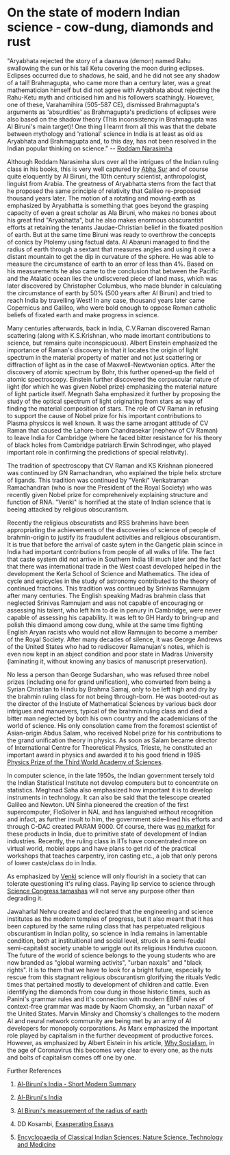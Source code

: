 # On the state of modern Indian science - cow-dung, diamonds and rust

"Aryabhata rejected the story of a daanava (demon) named Rahu swallowing the sun or his tail Ketu covering the moon during eclipses. Eclipses occurred due to shadows, he said, and he did not see any shadow of a tail!
Brahmagupta, who came more than a century later, was a great mathematician himself but did not agree with Aryabhata about rejecting the Rahu-Ketu myth and criticised him and his followers scathingly.
However, one of these, Varahamihira (505-587 CE), dismissed Brahmagupta's arguments as 'absurdities' as Brahmagupta's predictions of eclipses were also based on the shadow theory (This inconsistency in Brahmagupta was Al Biruni's main target)!
One thing I learnt from all this was that the debate between mythology and 'rational' science in India is at least as old as Aryabhata and Brahmagupta and, to this day, has not been resolved in the Indian popular thinking on science."
-- [Roddam Narasimha](https://www.rediff.com/news/interview/why-and-how-did-science-in-india-stagnate/20150814.htm)




Although Roddam Narasimha slurs over all the intrigues of the Indian ruling class in his books, this is very well captured by [Abha Sur](https://www.amazon.com/gp/product/8189059327/ref=dbs_a_def_rwt_hsch_vapi_taft_p1_i0) and of course quite eloquently by Al Biruni, the 10th century scientist, anthropologist, linguist from Arabia. The greatness of Aryabhatta stems from the fact that he proposed the same principle of relativity that Galileo re-proposed thousand years later. The motion of a rotating and moving earth as emphasized by Aryabhatta is something that goes beyond the grasping capacity of even a great scholar as Ala Biruni, who makes no bones about his great find "Aryabhatta", but he also makes enormous obscurantist efforts at retaining the tenants Jaudae-Christian belief in the fixated position of earth. But at the same time Biruni was ready to overthrow the concepts of conics by Ptolemy using factual data. Al Abaruni managed to find the radius of earth through a sextant that measures angles and using it over a distant mountain to get the dip in curvature of the sphere. He was able to measure the circumstance of earth to an error of less than 4%. Based on his measurements he also came to the conclusion that between the Pacific and the Atalatic ocean lies the undiscvered piece of land mass, which was later discovered by Christopher Columbus, who made blunder in calculating the circumstance of earth by 50% (500 years after Al Biruni) and tried to reach India by travelling West!  In any case, thousand years later came Copernicus and Galileo, who were bold enough to oppose Roman catholic beliefs of fixated earth and make progress in science.

Many centuries afterwards, back in India, C.V.Raman discovered Raman scattering (along with K.S.Krishnan, who made imortant contributions to science, but remains quite inconspicuous). Albert Einstein emphasized the importance of Raman's discovery in that it locates the origin of light spectrum in the material property of matter and not just scattering or diffraction of light as in the case of Maxwell-Newtwonian optics. After the discovery of atomic spectrum by Bohr, this further opened-up the field of atomic spectroscopy. Einstein further discovered the corpuscular nature of light (for which he was given Nobel prize) emphasizing the material nature of light particle itself. Megnath Saha emphasized it further by proposing the study of the optical spectrum of light originating from stars as way of finding the material composition of stars. The role of CV Raman in refusing to support the cause of Nobel prize for his important contributions to Plasma physiccs is well known. It was the same arrogant attitude of CV Raman that caused the Lahore-born Chandrasekar (nephew of CV Raman) to leave India for Cambridge (where he faced bitter resistance for his theory of black holes from Cambridge patriarch Erwin Schrodinger, who played important role in confirming the predictions of special relativity).

The tradition of spectroscopy that CV Raman and KS Krishnan pioneered was continued by GN Ramachandran, who explained the triple helix strcture of ligands. This tradition was continued by "Venki" Venkatraman Ramachandran (who is now the President of the Royal Society) who was recently given Nobel prize for comprehenively explaining structure and function of RNA. "Venki" is horrified at the state of Indian science that is beeing attacked by religious obscurantism.

Recently the religious obscuratists and RSS brahmins have been appropriating the achievements of the discoveries of science of people of brahmin-origin to justify its fraudulent activities and religious obscurantism. It is true that before the arrival of caste sytem in the Gangetic plain scince in India had important contributions from people of all walks of life. The fact that caste system did not arrive in Southern India till much later and the fact that there was international trade in the West coast developed helped in the development the Kerla School of Science and Mathematics. The idea of cycle and epicycles in the study of astronomy contributed to the theory of continued fractions. This tradition was continued by Srinivas Ramnujam after many centuries. The English speaking Madras brahmin class that neglected Srinivas Ramnujam and was not capable of encouraging or assessing his talent, who left him to die in penury in Cambridge, were never capable of assessing his capability. It was left to GH Hardy to bring-up and polish this dimaond among cow dung, while at the same time fighting English Aryan racists who would not allow Ramnujan to become a member of the Royal Society. After many decades of silence, it was George Andrews of the United States who had to rediscover Ramanujan's notes, which is even now kept in an abject condition and poor state in Madras University (laminating it, without knowing any basics of manuscript preservation). 

No less a person than George Sudarshan, who was refused three nobel prizes (including one for grand unification), who converted from being a Syrian Christian to Hindu by Brahma Samaj, only to be left high and dry by the brahmin ruling class for not being through-born. He was booted-out as the director of the Instiute of Mathematical Sciences by various back door intrigues and manuevers, typical of the brahmin ruling class and died a bitter man neglected by both his own country and the academicians of the world of science. His only consolation came from the foremost scientist of Asian-origin Abdus Salam, who received Nobel prize for his contributions to the grand unification theory in physics. As soon as Salam became director of International Centre for Theoretical Physics, Trieste, he constituted an important award in physics and awarded it to his good friend in 1985 [Physics Prize of the Third World Academy of Sciences](https://www.ias.ac.in/article/fulltext/reso/024/02/0245-0252).

In computer science, in the late 1950s, the Indian government tersely told the Indian Statistical Institute not develop computers but to concentrate on statistics. Meghnad Saha also emphasized how important it is to develop instruments in technology. It can also be said that the telescope created Galileo and Newton. UN Sinha pioneered the creation of the first supercomputer, FloSolver in NAL and has languished without recognition and infact, as further insult to him, the government side-lined his efforts and through C-DAC created PARAM 9000. Of course, there was [no market](https://www.indiatoday.in/magazine/science-and-technology/story/19930430-indias-success-in-developing-high-speed-processors-marred-by-poor-marketing-810981-1993-04-30) for these products in India, due to primitive state of development of Indian industries. Recently, the ruling class in IITs have concentrated more on virtual world, mobiel apps and have plans to get rid of the practical workshops that teaches carpentry, iron casting etc., a job that only perons of lower caste/class do in India.

As emphasized by [Venki](https://www.thehindu.com/sci-tech/science/science-depends-on-being-able-to-question-authority/article30589249.ece) science will only flourish in a society that can tolerate questioning it's ruling class. Paying lip service to science through [Science Congress tamashas](https://thewire.in/politics/not-a-congress-but-a-big-fat-indian-science-wedding) will not serve any purpose other than degrading it.

Jawaharlal Nehru created and declared that the engineering and science institutes as the modern temples of progress, but it also meant that it has been captured by the same ruling class that has perpetuated religious obscurantism in Indian polity, so science in India remains in lamentable condition, both at instituitional and social level, struck in a semi-feudal semi-capitalist society unable to wriggle out its religious Hindutva cucoon. The future of the world of science belongs to the young students who are now branded as "global warming activits", "urban naxals" and "black rights". It is to them that we have to look for a bright future, especially to rescue from this stagnant religious obscurantism glorifying the rituals Vedic times that pertained mostly to development of children and cattle. Even identifying the diamonds from cow dung in those historic times, such as Panini's grammar rules and it's connection with modern EBNF rules of context-free grammar was made by Naom Chomsky, an "urban naxal" of the United States. Marvin Minsky and Chomsky's challenges to the modern AI and neural network community are being met by an army of AI developers for monopoly corporations. As Marx emphasized the important role played by capitalism in the further deveopment of productive forces. However, as emphasized by Albert Eistein in his article, [Why Socialism](https://monthlyreview.org/2009/05/01/why-socialism/), in the age of Coronavirus this becomes very clear to every one, as the nuts and bolts of capitalism comes off one by one. 

Further References

1. [Al-Biruni's India - Short Modern Summary](https://selfstudyhistory.com/2015/09/30/al-birunis-india/)

2. [Al-Biruni's India](http://www.columbia.edu/cu/lweb/digital/collections/cul/texts/ldpd_5949073_001/index.html)

3. [Al Biruni's measurement of the radius of earth](https://owlcation.com/stem/How-to-Determin-the-Radius-of-the-Earth-Al-Birunis-Classic-Experiment)

4. DD Kosambi, [Exasperating Essays](https://www.marxists.org/archive/kosambi/exasperating-essays/x01/index.htm)

5. [Encyclopaedia of Classical Indian Sciences: Nature Science, Technology and Medicine](https://www.amazon.com/Encyclopaedia-Classical-Indian-Sciences-Technology/dp/8173715556)




